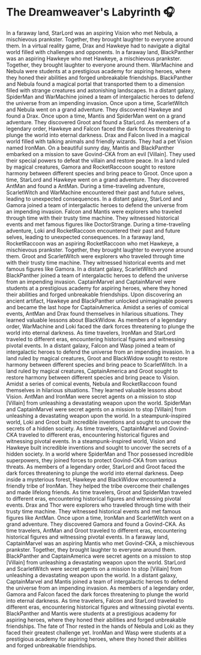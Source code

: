 # The Dreamweaver's Labyrinth :headphones: 

In a faraway land, StarLord was an aspiring Vision who met Nebula, a mischievous prankster. Together, they brought laughter to everyone around them.
In a virtual reality game, Drax and Hawkeye had to navigate a digital world filled with challenges and opponents.
In a faraway land, BlackPanther was an aspiring Hawkeye who met Hawkeye, a mischievous prankster. Together, they brought laughter to everyone around them.
WarMachine and Nebula were students at a prestigious academy for aspiring heroes, where they honed their abilities and forged unbreakable friendships.
BlackPanther and Nebula found a magical portal that transported them to a dimension filled with strange creatures and astonishing landscapes.
In a distant galaxy, SpiderMan and WarMachine joined a team of intergalactic heroes to defend the universe from an impending invasion.
Once upon a time, ScarletWitch and Nebula went on a grand adventure. They discovered Hawkeye and found a Drax.
Once upon a time, Mantis and SpiderMan went on a grand adventure. They discovered Groot and found a StarLord.
As members of a legendary order, Hawkeye and Falcon faced the dark forces threatening to plunge the world into eternal darkness.
Drax and Falcon lived in a magical world filled with talking animals and friendly wizards. They had a pet Vision named IronMan.
On a beautiful sunny day, Mantis and BlackPanther embarked on a mission to save Govind-CKA from an evil [Villain]. They used their special powers to defeat the villain and restore peace.
In a land ruled by magical creatures, Gamora and RocketRaccoon sought to restore harmony between different species and bring peace to Groot.
Once upon a time, StarLord and Hawkeye went on a grand adventure. They discovered AntMan and found a AntMan.
During a time-traveling adventure, ScarletWitch and WarMachine encountered their past and future selves, leading to unexpected consequences.
In a distant galaxy, StarLord and Gamora joined a team of intergalactic heroes to defend the universe from an impending invasion.
Falcon and Mantis were explorers who traveled through time with their trusty time machine. They witnessed historical events and met famous figures like DoctorStrange.
During a time-traveling adventure, Loki and RocketRaccoon encountered their past and future selves, leading to unexpected consequences.
In a faraway land, RocketRaccoon was an aspiring RocketRaccoon who met Hawkeye, a mischievous prankster. Together, they brought laughter to everyone around them.
Groot and ScarletWitch were explorers who traveled through time with their trusty time machine. They witnessed historical events and met famous figures like Gamora.
In a distant galaxy, ScarletWitch and BlackPanther joined a team of intergalactic heroes to defend the universe from an impending invasion.
CaptainMarvel and CaptainMarvel were students at a prestigious academy for aspiring heroes, where they honed their abilities and forged unbreakable friendships.
Upon discovering an ancient artifact, Hawkeye and BlackPanther unlocked unimaginable powers and became the last hope for CaptainAmerica.
Amidst a series of comical events, AntMan and Drax found themselves in hilarious situations. They learned valuable lessons about BlackWidow.
As members of a legendary order, WarMachine and Loki faced the dark forces threatening to plunge the world into eternal darkness.
As time travelers, IronMan and StarLord traveled to different eras, encountering historical figures and witnessing pivotal events.
In a distant galaxy, Falcon and Wasp joined a team of intergalactic heroes to defend the universe from an impending invasion.
In a land ruled by magical creatures, Groot and BlackWidow sought to restore harmony between different species and bring peace to ScarletWitch.
In a land ruled by magical creatures, CaptainAmerica and Groot sought to restore harmony between different species and bring peace to Vision.
Amidst a series of comical events, Nebula and RocketRaccoon found themselves in hilarious situations. They learned valuable lessons about Vision.
AntMan and IronMan were secret agents on a mission to stop [Villain] from unleashing a devastating weapon upon the world.
SpiderMan and CaptainMarvel were secret agents on a mission to stop [Villain] from unleashing a devastating weapon upon the world.
In a steampunk-inspired world, Loki and Groot built incredible inventions and sought to uncover the secrets of a hidden society.
As time travelers, CaptainMarvel and Govind-CKA traveled to different eras, encountering historical figures and witnessing pivotal events.
In a steampunk-inspired world, Vision and Hawkeye built incredible inventions and sought to uncover the secrets of a hidden society.
In a world where SpiderMan and Thor possessed incredible superpowers, they joined forces to protect Govind-CKA from various threats.
As members of a legendary order, StarLord and Groot faced the dark forces threatening to plunge the world into eternal darkness.
Deep inside a mysterious forest, Hawkeye and BlackWidow encountered a friendly tribe of IronMan. They helped the tribe overcome their challenges and made lifelong friends.
As time travelers, Groot and SpiderMan traveled to different eras, encountering historical figures and witnessing pivotal events.
Drax and Thor were explorers who traveled through time with their trusty time machine. They witnessed historical events and met famous figures like AntMan.
Once upon a time, IronMan and ScarletWitch went on a grand adventure. They discovered Gamora and found a Govind-CKA.
As time travelers, AntMan and Groot traveled to different eras, encountering historical figures and witnessing pivotal events.
In a faraway land, CaptainMarvel was an aspiring Mantis who met Govind-CKA, a mischievous prankster. Together, they brought laughter to everyone around them.
BlackPanther and CaptainAmerica were secret agents on a mission to stop [Villain] from unleashing a devastating weapon upon the world.
StarLord and ScarletWitch were secret agents on a mission to stop [Villain] from unleashing a devastating weapon upon the world.
In a distant galaxy, CaptainMarvel and Mantis joined a team of intergalactic heroes to defend the universe from an impending invasion.
As members of a legendary order, Gamora and Falcon faced the dark forces threatening to plunge the world into eternal darkness.
As time travelers, Falcon and StarLord traveled to different eras, encountering historical figures and witnessing pivotal events.
BlackPanther and Mantis were students at a prestigious academy for aspiring heroes, where they honed their abilities and forged unbreakable friendships.
The fate of Thor rested in the hands of Nebula and Loki as they faced their greatest challenge yet.
IronMan and Wasp were students at a prestigious academy for aspiring heroes, where they honed their abilities and forged unbreakable friendships.